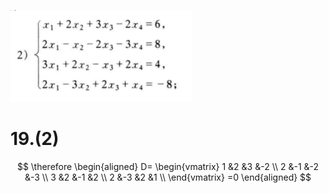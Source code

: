![](2020-11-16-09-29-13.png)

# 19.(2)

$$
\therefore
\begin{aligned}
D=
\begin{vmatrix}
1 &2 &3 &-2 \\
2 &-1 &-2 &-3 \\
3 &2 &-1 &2 \\
2 &-3 &2 &1 \\
\end{vmatrix}
=0
\end{aligned}
$$